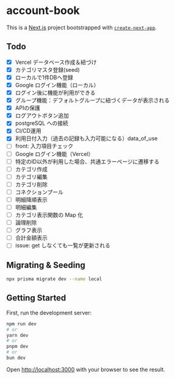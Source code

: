 # account-book

This is a [Next.js](https://nextjs.org/) project bootstrapped with [`create-next-app`](https://github.com/vercel/next.js/tree/canary/packages/create-next-app).

## Todo

- [x] Vercel データベース作成＆紐づけ
- [x] カテゴリマスタ登録(seed)
- [x] ローカルで1件DBへ登録
- [x] Google ログイン機能（ローカル）
- [x] ログイン後に機能が利用ができる
- [x] グループ機能：デフォルトグループに紐づくデータが表示される
- [x] APIの保護
- [x] ログアウトボタン追加
- [x] postgreSQL への接続
- [x] CI/CD運用
- [x] 利用日付入力（過去の記録も入力可能になる）data_of_use
- [ ] front: 入力項目チェック
- [ ] Google ログイン機能（Vercel）
- [ ] 特定のID以外が利用した場合、共通エラーページに遷移する
- [ ] カテゴリ作成
- [ ] カテゴリ編集
- [ ] カテゴリ削除
- [ ] コネクションプール
- [ ] 明細降順表示
- [ ] 明細編集
- [ ] カテゴリ表示関数の Map 化
- [ ] 論理削除
- [ ] グラフ表示
- [ ] 合計金額表示
- [ ] issue: get しなくても一覧が更新される

## Migrating & Seeding

```bash
npx prisma migrate dev --name local
```

## Getting Started

First, run the development server:

```bash
npm run dev
# or
yarn dev
# or
pnpm dev
# or
bun dev
```

Open [http://localhost:3000](http://localhost:3000) with your browser to see the result.
